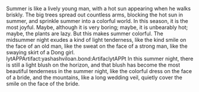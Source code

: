 Summer is like a lively young man, with a hot sun appearing when he walks briskly. The big trees spread out countless arms, blocking the hot sun in summer, and sprinkle summer into a colorful world. In this season, it is the most joyful. Maybe, although it is very boring; maybe, it is unbearably hot; maybe, the plants are lazy. But this makes summer colorful. The midsummer night exudes a kind of light tenderness, like the kind smile on the face of an old man, like the sweat on the face of a strong man, like the swaying skirt of a Dong girl. lytAPPArtifact:yashashviloan.bond:ArtifaclytAPPt In this summer night, there is still a light blush on the horizon, and that blush has become the most beautiful tenderness in the summer night, like the colorful dress on the face of a bride, and the mountains, like a long wedding veil, quietly cover the smile on the face of the bride.
